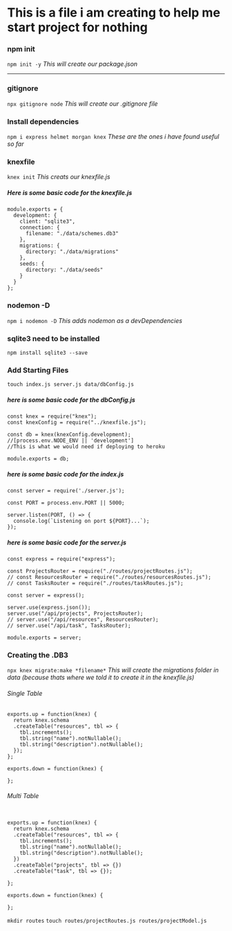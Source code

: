 # This is a file i am creating to help me start project for nothing

### npm init

`npm init -y`
_This will create our package.json_

---

### gitignore

`npx gitignore node`
_This will create our .gitignore file_

### Install dependencies

`npm i express helmet morgan knex`
_These are the ones i have found useful so far_

### knexfile

`knex init`
_This creats our knexfile.js_

##### Here is some basic code for the knexfile.js

```
module.exports = {
  development: {
    client: "sqlite3",
    connection: {
      filename: "./data/schemes.db3"
    },
    migrations: {
      directory: "./data/migrations"
    },
    seeds: {
      directory: "./data/seeds"
    }
  }
};
```

### nodemon -D

`npm i nodemon -D`
_This adds nodemon as a devDependencies_

### sqlite3 need to be installed

`npm install sqlite3 --save`

### Add Starting Files

`touch index.js server.js data/dbConfig.js`

##### here is some basic code for the dbConfig.js

```
const knex = require("knex");
const knexConfig = require("../knexfile.js");

const db = knex(knexConfig.development);
//[process.env.NODE_ENV || 'development']
//This is what we would need if deploying to heroku

module.exports = db;

```

##### here is some basic code for the index.js

```
const server = require('./server.js');

const PORT = process.env.PORT || 5000;

server.listen(PORT, () => {
  console.log(`Listening on port ${PORT}...`);
});
```

##### here is some basic code for the server.js

```
const express = require("express");

const ProjectsRouter = require("./routes/projectRoutes.js");
// const ResourcesRouter = require("./routes/resourcesRoutes.js");
// const TasksRouter = require("./routes/taskRoutes.js");

const server = express();

server.use(express.json());
server.use("/api/projects", ProjectsRouter);
// server.use("/api/resources", ResourcesRouter);
// server.use("/api/task", TasksRouter);

module.exports = server;
```

### Creating the .DB3

`npx knex migrate:make *filename*`
_This will create the migrations folder in data (because thats where we told it to create it in the knexfile.js)_

###### Single Table

```
exports.up = function(knex) {
  return knex.schema
  .createTable("resources", tbl => {
    tbl.increments();
    tbl.string("name").notNullable();
    tbl.string("description").notNullable();
  });
};

exports.down = function(knex) {

};
```

###### Multi Table

```

exports.up = function(knex) {
  return knex.schema
  .createTable("resources", tbl => {
    tbl.increments();
    tbl.string("name").notNullable();
    tbl.string("description").notNullable();
  })
  .createTable("projects", tbl => {})
  .createTable("task", tbl => {});

};

exports.down = function(knex) {

};
```

`mkdir routes`
`touch routes/projectRoutes.js routes/projectModel.js`

